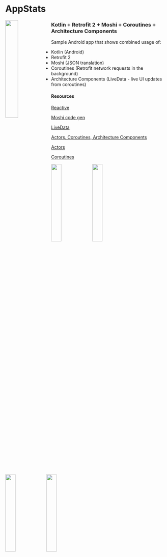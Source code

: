 # AppStats

<img src="https://amedeobaragiola.me/static/appstats.png" width="28%" align="left">

### Kotlin + Retrofit 2 + Moshi + Coroutines + Architecture Components ###

Sample Android app that shows combined usage of:

- Kotlin (Android)
- Retrofit 2
- Moshi (JSON translation)
- Coroutines (Retrofit network requests in the background)
- Architecture Components (LiveData - live UI updates from coroutines)

#### Resources

[Reactive](https://cycle.js.org/streams.html)

[Moshi code gen](https://medium.com/@sweers/exploring-moshis-kotlin-code-gen-dec09d72de5e)

[LiveData](https://medium.com/@taman.neupane/basic-example-of-livedata-and-viewmodel-14d5af922d0)

[Actors, Coroutines, Architecture Components](https://blog.elpassion.com/create-a-clean-code-app-with-kotlin-coroutines-and-android-architecture-components-f533b04b5431?gi=a244c9d4385)

[Actors](https://blog.octo.com/en/a-responsive-and-clean-android-app-with-kotlin-actors/)

[Coroutines](https://github.com/Kotlin/kotlinx.coroutines/blob/master/coroutines-guide.md)

<img src="https://amedeobaragiola.me/static/kotlin.png" width="25%" height="25%" align="left">
<img src="https://amedeobaragiola.me/static/moshi.png" width="25%" height="25%" align="left">
<img src="https://amedeobaragiola.me/static/retrofit2.png" width="25%" height="25%" align="left">
<img src="https://amedeobaragiola.me/static/architecture-components.svg" width="25%" height="25%" align="left">
